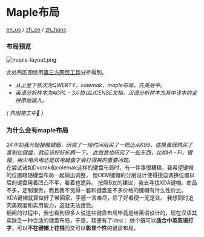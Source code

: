 # Maple布局

[en_us](https://github.com/Crimsonet/maple-layout/blob/main/readme/en_us.md) / [zh_cn](https://github.com/Crimsonet/maple-layout/blob/main/readme/zh_cn.md) / [zh_hans](https://github.com/Crimsonet/maple-layout/blob/main/README.md)

### 布局预览

![maple-layout.png](https://github.com/Crimsonet/Crimsonet/blob/main/maple-layout/maple-layout.png)

此处热区图使用[第三方网页工具](patrick-wied.at/projects/heatmap-keyboard/)分析得到。
- _从上至下依次为QWERTY，colemak，maple布局，先英后中。_
- _英语分析样本为AGPL - 3.0协议LICENSE文档，汉语分析样本为其中译本的全拼原始输入。_

_( 热图施工中🚧 )_

### 为什么会有maple布局

_24年初我开始接触键圈，研究了一段时间后买了一把迈从K99，估摸着既然买了客制化键盘，就应该好好折腾一下。
此后我也研究了一些东西，比如Hi - Fi，键帽，用火电风电还是核电键盘才会打得爽的重要问题。_    
在尝试诸如Dvorak和colemak这样的键盘布局时，有一件事很糟糕，我希望键帽的位置跟随键盘布局一起做出调整，
但OEM键帽的分层设计使得擅自调换位置以后的键盘用着凹凸不平，看着也诡异。
按照B友的建议，我去寻找XDA键帽。商品不多，定制很贵，而且我不觉得一套和键盘差不多价格的键帽有什么性价比。
XDA键帽就算做好了带回家，手感一言难尽，除了好看便一无是处。 我想同时追究美观度和实用能力，这就无法接受。  
翻阅的过程中，我也看到很多人说这些键盘布局毕竟是给英语设计的，现在汉语其实缺乏一种合适的键盘布局，于是，我便有了idea：
做个既可以**适合中英双语打字**，可以**不在键帽上花钱**而又可以**彰显个性**的键盘布局。